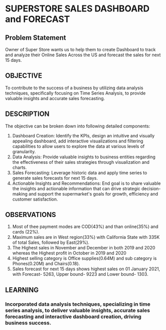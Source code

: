 
# SUPERSTORE SALES DASHBOARD and FORECAST 



## Problem Statement

Owner of Super Store wants us to help them to create Dashboard to track and analyze their Online Sales Across the US and forecast the sales for next 15 days.


## OBJECTIVE

 To contribute to the success of a business by utilizing data analysis techniques, specifically focusing on Time Series Analysis, to provide valuable insights and accurate sales forecasting. 

## DESCRIPTION

The objective can be broken down into following detailed components:
1. Dashboard Creation: Identify the KPIs, design an intuitive and visually appealing dashboard, add interactive visualizations and filtering capabilities to allow users to explore the data at various levels of granularity. 
2. Data Analysis: Provide valuable insights to business entities regarding the effectiveness of their sales strategies through visualization and charts. 
3. Sales Forecasting: Leverage historic data and apply time series to generate sales forecasts for next 15 days. 
4. Actionable Insights and Recommendations: End goal is to share valuable the insights and actionable information that can drive strategic decision-making and support the supermarket's goals for growth, efficiency and customer satisfaction. 

## OBSERVATIONS

1. Most of thee payment modes are COD(43%) and than online(35%) and cards (22%).
2. Maximum sales are in West region(33%) with California State with 335K of total Sales, followed by East(29%).
3. The Highest sales in November and December in both 2019 and 2020 whereas the Highest profit in October in 2019 and 2020
4. Highest selling category is Office supplies(0.64M) and sub category is Phones(0.20M) and Chairs(0.18). 
5. Sales forecast for next 15 days shows highest sales on 01 January 2021, with Forecast- 5263, Upper bound- 9223 and Lower bound- 1303. 

## LEARNING

### Incorporated data analysis techniques, specializing in time series analysis, to deliver valuable insights, accurate sales forecasting and interactive dashboard creation, driving business success. 

